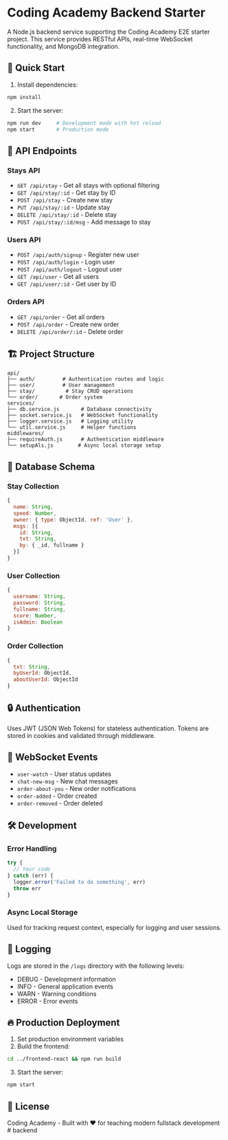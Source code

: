 # Coding Academy Backend Starter

A Node.js backend service supporting the Coding Academy E2E starter project. This service provides RESTful APIs, real-time WebSocket functionality, and MongoDB integration.

## 🚀 Quick Start

1. Install dependencies:
```bash
npm install
```

2. Start the server:
```bash
npm run dev     # Development mode with hot reload
npm start       # Production mode
```

## 📡 API Endpoints

### Stays API
- `GET /api/stay` - Get all stays with optional filtering
- `GET /api/stay/:id` - Get stay by ID
- `POST /api/stay` - Create new stay
- `PUT /api/stay/:id` - Update stay
- `DELETE /api/stay/:id` - Delete stay
- `POST /api/stay/:id/msg` - Add message to stay

### Users API
- `POST /api/auth/signup` - Register new user
- `POST /api/auth/login` - Login user
- `POST /api/auth/logout` - Logout user
- `GET /api/user` - Get all users
- `GET /api/user/:id` - Get user by ID

### Orders API
- `GET /api/order` - Get all orders
- `POST /api/order` - Create new order
- `DELETE /api/order/:id` - Delete order

## 🏗️ Project Structure

```
api/
├── auth/         # Authentication routes and logic
├── user/         # User management
├── stay/          # Stay CRUD operations
└── order/       # Order system
services/
├── db.service.js       # Database connectivity
├── socket.service.js   # WebSocket functionality
├── logger.service.js   # Logging utility
└── util.service.js     # Helper functions
middlewares/
├── requireAuth.js      # Authentication middleware
└── setupAls.js        # Async local storage setup
```

## 💾 Database Schema

### Stay Collection
```js
{
  name: String,
  speed: Number,
  owner: { type: ObjectId, ref: 'User' },
  msgs: [{
    id: String,
    txt: String,
    by: { _id, fullname }
  }]
}
```

### User Collection
```js
{
  username: String,
  password: String,
  fullname: String,
  score: Number,
  isAdmin: Boolean
}
```

### Order Collection
```js
{
  txt: String,
  byUserId: ObjectId,
  aboutUserId: ObjectId
}
```

## 🔒 Authentication

Uses JWT (JSON Web Tokens) for stateless authentication. Tokens are stored in cookies and validated through middleware.

## 🔌 WebSocket Events

- `user-watch` - User status updates
- `chat-new-msg` - New chat messages
- `order-about-you` - New order notifications
- `order-added` - Order created
- `order-removed` - Order deleted

## 🛠️ Development

### Error Handling
```js
try {
  // Your code
} catch (err) {
  logger.error('Failed to do something', err)
  throw err
}
```

### Async Local Storage
Used for tracking request context, especially for logging and user sessions.

## 📝 Logging

Logs are stored in the `/logs` directory with the following levels:
- DEBUG - Development information
- INFO - General application events
- WARN - Warning conditions
- ERROR - Error events

## 🔥 Production Deployment

1. Set production environment variables
2. Build the frontend:
```bash
cd ../frontend-react && npm run build
```
3. Start the server:
```bash
npm start
```

## 📄 License

Coding Academy - Built with ❤️ for teaching modern fullstack development
#   b a c k e n d  
 